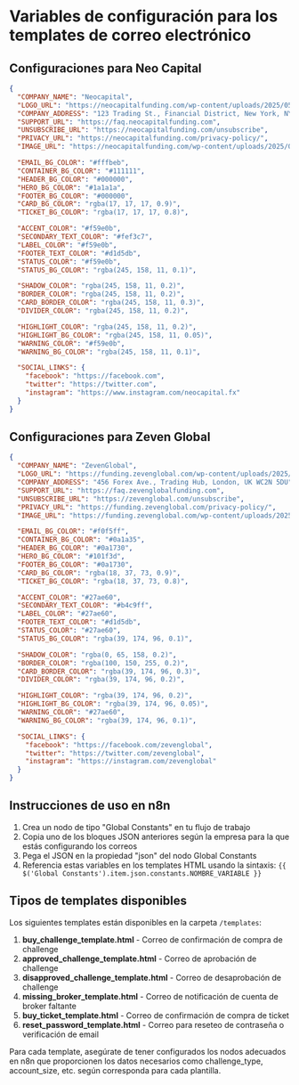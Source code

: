 # Variables de configuración para los templates de correo electrónico

## Configuraciones para Neo Capital

```json
{
  "COMPANY_NAME": "Neocapital",
  "LOGO_URL": "https://neocapitalfunding.com/wp-content/uploads/2025/05/icon-dark.png",
  "COMPANY_ADDRESS": "123 Trading St., Financial District, New York, NY 10005",
  "SUPPORT_URL": "https://faq.neocapitalfunding.com",
  "UNSUBSCRIBE_URL": "https://neocapitalfunding.com/unsubscribe",
  "PRIVACY_URL": "https://neocapitalfunding.com/privacy-policy/",
  "IMAGE_URL": "https://neocapitalfunding.com/wp-content/uploads/2025/05/icon-dark.png",

  "EMAIL_BG_COLOR": "#fffbeb",
  "CONTAINER_BG_COLOR": "#111111",
  "HEADER_BG_COLOR": "#000000",
  "HERO_BG_COLOR": "#1a1a1a",
  "FOOTER_BG_COLOR": "#000000",
  "CARD_BG_COLOR": "rgba(17, 17, 17, 0.9)",
  "TICKET_BG_COLOR": "rgba(17, 17, 17, 0.8)",

  "ACCENT_COLOR": "#f59e0b",
  "SECONDARY_TEXT_COLOR": "#fef3c7",
  "LABEL_COLOR": "#f59e0b",
  "FOOTER_TEXT_COLOR": "#d1d5db",
  "STATUS_COLOR": "#f59e0b",
  "STATUS_BG_COLOR": "rgba(245, 158, 11, 0.1)",

  "SHADOW_COLOR": "rgba(245, 158, 11, 0.2)",
  "BORDER_COLOR": "rgba(245, 158, 11, 0.2)",
  "CARD_BORDER_COLOR": "rgba(245, 158, 11, 0.3)",
  "DIVIDER_COLOR": "rgba(245, 158, 11, 0.2)",

  "HIGHLIGHT_COLOR": "rgba(245, 158, 11, 0.2)",
  "HIGHLIGHT_BG_COLOR": "rgba(245, 158, 11, 0.05)",
  "WARNING_COLOR": "#f59e0b",
  "WARNING_BG_COLOR": "rgba(245, 158, 11, 0.1)",

  "SOCIAL_LINKS": {
    "facebook": "https://facebook.com",
    "twitter": "https://twitter.com",
    "instagram": "https://www.instagram.com/neocapital.fx"
  }
}
```

## Configuraciones para Zeven Global

```json
{
  "COMPANY_NAME": "ZevenGlobal",
  "LOGO_URL": "https://funding.zevenglobal.com/wp-content/uploads/2025/04/cropped-icon-dark.png",
  "COMPANY_ADDRESS": "456 Forex Ave., Trading Hub, London, UK WC2N 5DU",
  "SUPPORT_URL": "https://faq.zevenglobalfunding.com",
  "UNSUBSCRIBE_URL": "https://zevenglobal.com/unsubscribe",
  "PRIVACY_URL": "https://funding.zevenglobal.com/privacy-policy/",
  "IMAGE_URL": "https://funding.zevenglobal.com/wp-content/uploads/2025/04/cropped-icon-dark.png",

  "EMAIL_BG_COLOR": "#f0f5ff",
  "CONTAINER_BG_COLOR": "#0a1a35",
  "HEADER_BG_COLOR": "#0a1730",
  "HERO_BG_COLOR": "#101f3d",
  "FOOTER_BG_COLOR": "#0a1730",
  "CARD_BG_COLOR": "rgba(18, 37, 73, 0.9)",
  "TICKET_BG_COLOR": "rgba(18, 37, 73, 0.8)",

  "ACCENT_COLOR": "#27ae60",
  "SECONDARY_TEXT_COLOR": "#b4c9ff",
  "LABEL_COLOR": "#27ae60",
  "FOOTER_TEXT_COLOR": "#d1d5db",
  "STATUS_COLOR": "#27ae60",
  "STATUS_BG_COLOR": "rgba(39, 174, 96, 0.1)",

  "SHADOW_COLOR": "rgba(0, 65, 158, 0.2)",
  "BORDER_COLOR": "rgba(100, 150, 255, 0.2)",
  "CARD_BORDER_COLOR": "rgba(39, 174, 96, 0.3)",
  "DIVIDER_COLOR": "rgba(39, 174, 96, 0.2)",

  "HIGHLIGHT_COLOR": "rgba(39, 174, 96, 0.2)",
  "HIGHLIGHT_BG_COLOR": "rgba(39, 174, 96, 0.05)",
  "WARNING_COLOR": "#27ae60",
  "WARNING_BG_COLOR": "rgba(39, 174, 96, 0.1)",

  "SOCIAL_LINKS": {
    "facebook": "https://facebook.com/zevenglobal",
    "twitter": "https://twitter.com/zevenglobal",
    "instagram": "https://instagram.com/zevenglobal"
  }
}
```

## Instrucciones de uso en n8n

1. Crea un nodo de tipo "Global Constants" en tu flujo de trabajo
2. Copia uno de los bloques JSON anteriores según la empresa para la que estás configurando los correos
3. Pega el JSON en la propiedad "json" del nodo Global Constants
4. Referencia estas variables en los templates HTML usando la sintaxis: `{{ $('Global Constants').item.json.constants.NOMBRE_VARIABLE }}`

## Tipos de templates disponibles

Los siguientes templates están disponibles en la carpeta `/templates`:

1. **buy_challenge_template.html** - Correo de confirmación de compra de challenge
2. **approved_challenge_template.html** - Correo de aprobación de challenge
3. **disapproved_challenge_template.html** - Correo de desaprobación de challenge
4. **missing_broker_template.html** - Correo de notificación de cuenta de broker faltante
5. **buy_ticket_template.html** - Correo de confirmación de compra de ticket
6. **reset_password_template.html** - Correo para reseteo de contraseña o verificación de email

Para cada template, asegúrate de tener configurados los nodos adecuados en n8n que proporcionen los datos necesarios como challenge_type, account_size, etc. según corresponda para cada plantilla.
